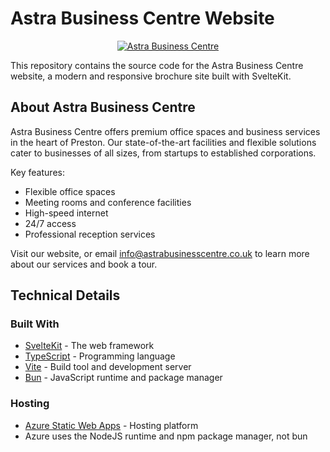 # Astra Business Centre Website

<p align="center">
  <a href="https://www.astrabusinesscentre.co.uk">
      <img src="https://github.com/candwberry/astrabusinesscentre/assets/107353607/61dd0438-b4a8-4b88-a539-56e417be12d7" alt="Astra Business Centre">
  </a>
</p>

This repository contains the source code for the Astra Business Centre website, a modern and responsive brochure site built with SvelteKit.

## About Astra Business Centre

Astra Business Centre offers premium office spaces and business services in the heart of Preston. Our state-of-the-art facilities and flexible solutions cater to businesses of all sizes, from startups to established corporations.

Key features:
- Flexible office spaces
- Meeting rooms and conference facilities
- High-speed internet
- 24/7 access
- Professional reception services

Visit our website, or email <a href="mailto:info@astrabusinesscentre.co.uk">info@astrabusinesscentre.co.uk</a> to learn more about our services and book a tour.

## Technical Details

### Built With
- [SvelteKit](https://kit.svelte.dev/) - The web framework
- [TypeScript](https://www.typescriptlang.org/) - Programming language
- [Vite](https://vitejs.dev/) - Build tool and development server
- [Bun](https://bun.sh/) - JavaScript runtime and package manager

### Hosting
- [Azure Static Web Apps](https://azure.microsoft.com/en-us/services/app-service/static/) - Hosting platform
- Azure uses the NodeJS runtime and npm package manager, not bun
